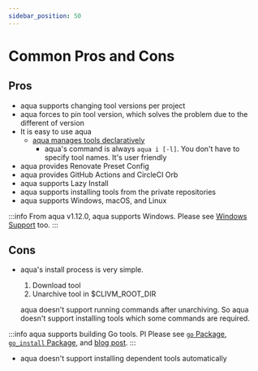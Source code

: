 ```yaml
---
sidebar_position: 50
---
```


# Common Pros and Cons

## Pros

* aqua supports changing tool versions per project
* aqua forces to pin tool version, which solves the problem due to the different of version
* It is easy to use aqua
  * [aqua manages tools declaratively](/docs/reference/declarative-imperative)
    * aqua's command is always `aqua i [-l]`. You don't have to specify tool names. It's user friendly
* aqua provides Renovate Preset Config
* aqua provides GitHub Actions and CircleCI Orb
* aqua supports Lazy Install
* aqua supports installing tools from the private repositories
* aqua supports Windows, macOS, and Linux

:::info
From aqua v1.12.0, aqua supports Windows.
Please see [Windows Support](/docs/reference/windows-support) too.
:::

## Cons


* aqua's install process is very simple.

    1. Download tool
    1. Unarchive tool in $CLIVM_ROOT_DIR

  aqua doesn't support running commands after unarchiving.
  So aqua doesn't support installing tools which some commands are required.

:::info
aqua supports building Go tools. Pl
Please see [`go` Package](/docs/reference/registry-config/go-package), [`go_install` Package](http://localhost:3000/docs/reference/registry-config/go-install-package), and [blog post](/blog/2022/05/30/support-building-go-tools).
:::

* aqua doesn't support installing dependent tools automatically
